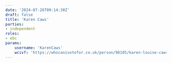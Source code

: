 ```yaml
---
date: '2024-07-26T09:14:30Z'
draft: false
title: 'Karen Caws'
parties:
- independent
roles:
- ebc
params:
    username: 'KarenCaws'
    wcivf: 'https://whocanivotefor.co.uk/person/98105/karen-louise-caws'
---
```

